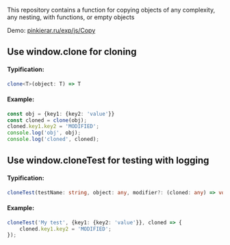 This repository contains a function for copying objects of any complexity, any nesting, with functions, or empty objects

Demo: [pinkierar.ru/exp/js/Copy](https://pinkierar.ru/exp/js/Copy)

## Use window.clone for cloning
#### Typification:
```typescript
clone<T>(object: T) => T
```
#### Example:
```typescript
const obj = {key1: {key2: 'value'}}
const cloned = clone(obj);
cloned.key1.key2 = 'MODIFIED';
console.log('obj', obj);
console.log('cloned', cloned);
```

## Use window.cloneTest for testing with logging
#### Typification:
```typescript
cloneTest(testName: string, object: any, modifier?: (cloned: any) => void) => void
```
#### Example:
```typescript
cloneTest('My test', {key1: {key2: 'value'}}, cloned => {
    cloned.key1.key2 = 'MODIFIED';
});
```
